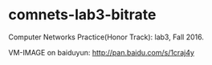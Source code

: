 # comnets-lab3-bitrate
Computer Networks Practice(Honor Track): lab3, Fall 2016.

VM-IMAGE on baiduyun: http://pan.baidu.com/s/1craj4y
